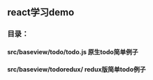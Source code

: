 ## react学习demo

### 目录：
#### src/baseview/todo/todo.js   原生todo简单例子
#### src/baseview/todoredux/     redux版简单todo例子